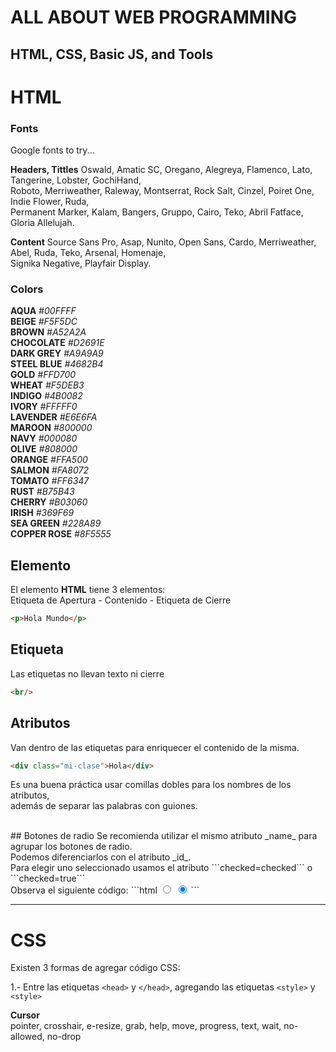 # ALL ABOUT WEB PROGRAMMING
## HTML, CSS, Basic JS, and Tools

# HTML

### Fonts
Google fonts to try...<br/>

__Headers, Tittles__
Oswald, Amatic SC, Oregano, Alegreya, Flamenco, Lato, Tangerine, Lobster, GochiHand, <br/>
Roboto, Merriweather, Raleway, Montserrat, Rock Salt, Cinzel, Poiret One, Indie Flower, Ruda, <br/>
Permanent Marker, Kalam, Bangers, Gruppo, Cairo, Teko, Abril Fatface, Gloria Allelujah. <br/>

__Content__
Source Sans Pro, Asap, Nunito, Open Sans, Cardo, Merriweather, Abel, Ruda, Teko, Arsenal, Homenaje, <br/>
Signika Negative, Playfair Display.<br/>

### Colors

__AQUA__ _#00FFFF_ <br/>
__BEIGE__ _#F5F5DC_ <br/>
__BROWN__ _#A52A2A_ <br/>
__CHOCOLATE__ _#D2691E_ <br/>
__DARK GREY__ _#A9A9A9_ <br/>
__STEEL BLUE__ _#4682B4_ <br/>
__GOLD__ _#FFD700_ <br/>
__WHEAT__ _#F5DEB3_ <br/>
__INDIGO__ _#4B0082_ <br/>
__IVORY__ _#FFFFF0_ <br/>
__LAVENDER__ _#E6E6FA_ <br/>
__MAROON__ _#800000_ <br/>
__NAVY__ _#000080_ <br/>
__OLIVE__ _#808000_ <br/>
__ORANGE__ _#FFA500_ <br/>
__SALMON__ _#FA8072_ <br/>
__TOMATO__ _#FF6347_ <br/>
__RUST__ _#B75B43_ <br/>
__CHERRY__ _#B03060_ <br/>
__IRISH__ _#369F69_ <br/>
__SEA GREEN__ _#228A89_ <br/>
__COPPER ROSE__ _#8F5555_ <br/>

## Elemento
El elemento __HTML__ tiene 3 elementos: <br />
Etiqueta de Apertura - Contenido - Etiqueta de Cierre
```html
<p>Hola Mundo</p>
```

## Etiqueta
Las etiquetas no llevan texto ni cierre
```html
<br/>
```

## Atributos
Van dentro de las etiquetas para enriquecer el contenido de la misma. <br/>
```html
<div class="mi-clase">Hola</div>
```
Es una buena práctica usar comillas dobles para los nombres de los atributos, <br/>
además de separar las palabras con guiones.<br/>



<br/>
## Botones de radio
Se recomienda utilizar el mismo atributo _name_ para agrupar los botones de radio. <br/>
Podemos diferenciarlos con el atributo _id_.<br/>
Para elegir uno seleccionado usamos el atributo ```checked=checked``` o ```checked=true```<br/>
Observa el siguiente código:
```html
<input type="radio" name="igual" id="radio1">
<input type="radio" name="igual" id="radio2" checked=checked>
```


---
# CSS

Existen 3 formas de agregar código CSS: <br/>

1.- Entre las etiquetas ```<head>``` y ```</head>```, agregando las etiquetas ```<style>``` y ```<style>```


__Cursor__ <br/>
pointer, crosshair, e-resize, grab, help, move, progress, text, wait, no-allowed, no-drop <br/>



